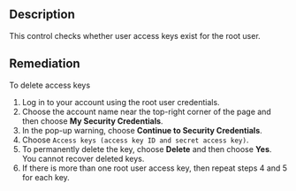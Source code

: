 ## Description

This control checks whether user access keys exist for the root user.

## Remediation

To delete access keys

1. Log in to your account using the root user credentials.
2. Choose the account name near the top-right corner of the page and then choose **My Security Credentials**.
3. In the pop-up warning, choose **Continue to Security Credentials**.
4. Choose `Access keys (access key ID and secret access key)`.
5. To permanently delete the key, choose **Delete** and then choose **Yes**. You cannot recover deleted keys.
6. If there is more than one root user access key, then repeat steps 4 and 5 for each key.